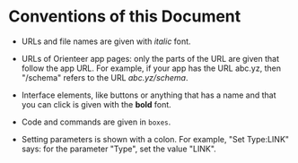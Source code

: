 # Conventions of this Document

* URLs and file names are given with *italic* font.
*  URLs of Orienteer app pages: only the parts of the URL are given that follow the app URL. For example, if your app has the URL abc.yz, then "/schema" refers to the URL *abc.yz/schema*.
  
* Interface elements, like buttons or anything that has a name and that you can click is given with the **bold** font. 

* Code and commands are given in `boxes`.

* Setting parameters is shown with a colon.   For example, "Set Type:LINK" says: for the parameter "Type", set the value "LINK".
  

